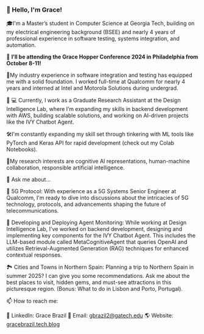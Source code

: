 ### 👋 Hello, I'm Grace!
  🎓I'm a Master’s student in Computer Science at Georgia Tech, building on my electrical engineering background (BSEE) and nearly 4 years of professional experience in software testing, systems integration, and automation.

  🎉 **I’ll be attending the Grace Hopper Conference 2024 in Philadelphia from October 8-11!**

  🚀My industry experience in software integration and testing has equipped me with a solid foundation. I worked full-time at Qualcomm for nearly 4 years and interned at Intel and Motorola Solutions during undergrad.

  🧠 💻 Currently, I work as a Graduate Research Assistant at the Design Intelligence Lab, where I’m expanding my skills in backend development with AWS, building scalable solutions, and working on AI-driven projects like the IVY Chatbot Agent.

  🛠️I'm constantly expanding my skill set through tinkering with ML tools like PyTorch and Keras API for rapid development (check out my Colab Notebooks).

  🦉My research interests are cognitive AI representations, human-machine collaboration, responsible artificial intelligence.

💬 Ask me about...

  📡 5G Protocol: With experience as a 5G Systems Senior Engineer at Qualcomm, I'm ready to dive into discussions about the intricacies of 5G technology, protocols, and advancements shaping the future of telecommunications.

  🤖 Developing and Deploying Agent Monitoring: While working at Design Intelligence Lab, I've worked on backend development, designing and implementing key components for the IVY Chatbot Agent. This includes the LLM-based module called MetaCognitiveAgent that queries OpenAI and utilizes Retrieval-Augmented Generation (RAG) techniques for enhanced contextual responses.

  🏞️ Cities and Towns in Northern Spain: Planning a trip to Northern Spain in summer 2025? I can give you some recommendations. Ask me about the best places to visit, hidden gems, and must-see attractions in this picturesque region. (Bonus: What to do in Lisbon and Porto, Portugal).

📫 How to reach me:

  🔗 LinkedIn: Grace Brazil
  📧 Email: gbrazil2@gatech.edu
  🌎 Website: [gracebrazil.tech.blog](https://gracebrazil.tech.blog/contact/)



